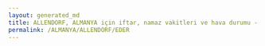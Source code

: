```yaml
---
layout: generated_md
title: ALLENDORF, ALMANYA için iftar, namaz vakitleri ve hava durumu - ilçe/eyalet seç
permalink: /ALMANYA/ALLENDORF/EDER
---
```


<script type="text/javascript">
  var country = ALMANYA;
  var city = ALLENDORF;
  var state = EDER;
  var lat = 72;
  var lon = 21;
</script>
